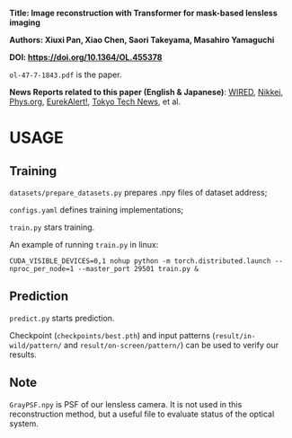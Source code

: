 
**Title: Image reconstruction with Transformer for mask-based lensless imaging**

**Authors: Xiuxi Pan, Xiao Chen, Saori Takeyama, Masahiro Yamaguchi**

**DOI: https://doi.org/10.1364/OL.455378**

```ol-47-7-1843.pdf``` is the paper.

**News Reports related to this paper (English & Japanese)**:
[WIRED](https://wired.jp/article/mask-based-lensless-imaging/),
[Nikkei](https://www.nikkei.com/article/DGXZQOUC12CUO0S2A510C2000000/),
[Phys.org](https://phys.org/news/2022-04-lensless-imaging-advanced-machine-image.html),
[EurekAlert!](https://www.eurekalert.org/news-releases/951125),
[Tokyo Tech News](https://www.titech.ac.jp/news/2022/063968), et al.


# USAGE
## Training
```datasets/prepare_datasets.py``` prepares .npy files of dataset address;

```configs.yaml``` defines training implementations;

```train.py``` stars training.

An example of running ```train.py``` in linux: 
```
CUDA_VISIBLE_DEVICES=0,1 nohup python -m torch.distributed.launch --nproc_per_node=1 --master_port 29501 train.py &
```

## Prediction
```predict.py``` starts prediction.

Checkpoint (```checkpoints/best.pth```) and input patterns (```result/in-wild/pattern/``` and ```result/on-screen/pattern/```) can be used to verify our results.

## Note
```GrayPSF.npy``` is PSF of our lensless camera. It is not used in this reconstruction method, but a useful file to evaluate status of the optical system.
